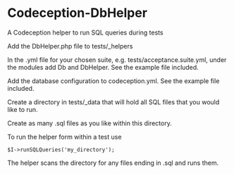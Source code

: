 Codeception-DbHelper
====================

A Codeception helper to run SQL queries during tests

Add the DbHelper.php file to tests/_helpers

In the .yml file for your chosen suite, e.g. tests/acceptance.suite.yml, under the modules add Db and DbHelper. See the example file included.

Add the database configuration to codeception.yml. See the example file included.

Create a directory in tests/_data that will hold all SQL files that you would like to run.

Create as many .sql files as you like within this directory.

To run the helper form within a test use

    $I->runSQLQueries('my_directory');

The helper scans the directory for any files ending in .sql and runs them.
